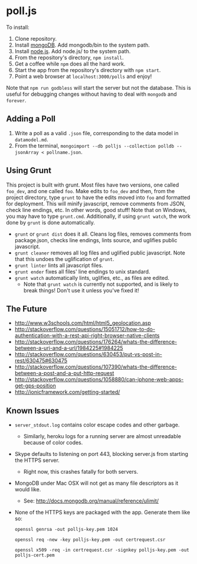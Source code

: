 poll.js
================================
To install:

1. Clone repository.
2. Install [mongoDB](http://www.mongodb.org/downloads). Add mongodb/bin to the system path.
3. Install [node.js](http://nodejs.org/download/). Add node.js/ to the system path.
4. From the repository's directory, `npm install`.
5. Get a coffee while `npm` does all the hard work.
6. Start the app from the repository's directory with `npm start`.
7. Point a web browser at `localhost:3000/polls` and enjoy!

Note that `npm run godbless` will start the server but not the database. This is useful for debugging changes without having to deal with `mongodb` and `forever`.

Adding a Poll
---------------------------------
1. Write a poll as a valid `.json` file, corresponding to the data model in `datamodel.md`.
2. From the terminal, `mongoimport --db polljs --collection polldb --jsonArray < pollname.json`.

Using Grunt
---------------------------------
This project is built with grunt. Most files have two versions, one called `foo_dev`, and one called `foo`. Make edits to `foo_dev` and then, from the project directory, type `grunt` to have the edits moved into `foo` and formatted for deployment. This will minify javascript, remove comments from JSON, check line endings, etc. In other words, good stuff! Note that on Windows, you may have to type `grunt.cmd`. Additionally, if using `grunt watch`, the work done by `grunt` is done automatically.

* `grunt` or `grunt dist` does it all. Cleans log files, removes comments from package.json, checks line endings, lints source, and uglifies public javascript.
* `grunt cleaner` removes all log files and uglified public javascript. Note that this undoes the uglification of `grunt`.
* `grunt linter` lints all javascript files.
* `grunt ender` fixes all files' line endings to unix standard.
* `grunt watch` automatically lints, uglifies, etc., as files are edited.
    * Note that `grunt watch` is currently not supported, and is likely to break things! Don't use it unless you've fixed it!


The Future
---------------------------------
* http://www.w3schools.com/html/html5_geolocation.asp
* http://stackoverflow.com/questions/15051712/how-to-do-authentication-with-a-rest-api-right-browser-native-clients
* http://stackoverflow.com/questions/176264/whats-the-difference-between-a-uri-and-a-url/1984225#1984225
* http://stackoverflow.com/questions/630453/put-vs-post-in-rest/630475#630475
* http://stackoverflow.com/questions/107390/whats-the-difference-between-a-post-and-a-put-http-request
* http://stackoverflow.com/questions/1058880/can-iphone-web-apps-get-gps-position
* http://ionicframework.com/getting-started/

Known Issues
---------------------------------
* `server_stdout.log` contains color escape codes and other garbage.
	* Similarly, heroku logs for a running server are almost unreadable because of color codes.
* Skype defaults to listening on port 443, blocking server.js from starting the HTTPS server.
	* Right now, this crashes fatally for both servers.
* MongoDB under Mac OSX will not get as many file descriptors as it would like.
	* See: http://docs.mongodb.org/manual/reference/ulimit/
* None of the HTTPS keys are packaged with the app. Generate them like so:

	`openssl genrsa -out polljs-key.pem 1024`

	`openssl req -new -key polljs-key.pem -out certrequest.csr`

	`openssl x509 -req -in certrequest.csr -signkey polljs-key.pem -out polljs-cert.pem`